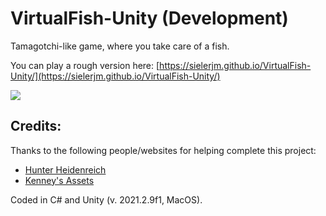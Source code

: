 # VirtualFish-Unity (Development)
Tamagotchi-like game, where you take care of a fish. 

You can play a rough version here: [https://sielerjm.github.io/VirtualFish-Unity/](https://sielerjm.github.io/VirtualFish-Unity/)

<img style="display: block;
           margin-left: auto;
           margin-right: auto;"
     src="Media/Gifs/VirtualFish-Preview_02242022.GIF">

## Credits:

Thanks to the following people/websites for helping complete this project:

* [Hunter Heidenreich](https://www.youtube.com/playlist?list=PLbCx65TBvT-QgTitVMCWGH1HQW_YfdMDK)
* [Kenney's Assets](https://www.kenney.nl)


Coded in C# and Unity (v. 2021.2.9f1, MacOS).
